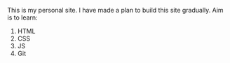 This is my personal site. I have made a plan to build this site gradually.
Aim is to learn:
1. HTML
2. CSS
3. JS
4. Git

